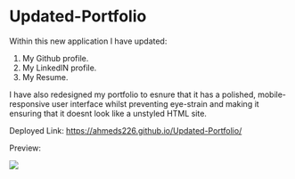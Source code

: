# Updated-Portfolio

Within this new application I have updated:

1. My Github profile.
2. My LinkedIN profile.
3. My Resume.

I have also redesigned my portfolio to esnure that it has a polished, mobile-responsive user interface whilst preventing eye-strain and making it ensuring that it doesnt look like a unstyled HTML site.

Deployed Link: https://ahmeds226.github.io/Updated-Portfolio/

Preview:

<img src="assets/images/preview.png">
